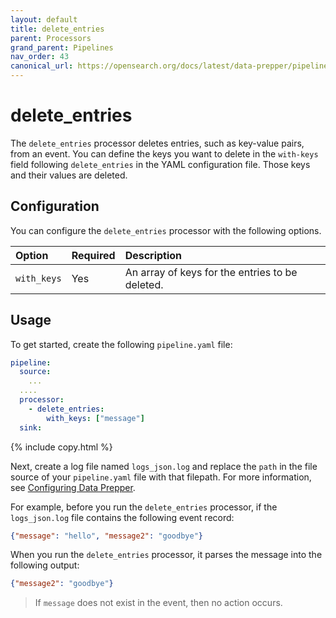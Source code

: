 ```yaml
---
layout: default
title: delete_entries
parent: Processors
grand_parent: Pipelines
nav_order: 43
canonical_url: https://opensearch.org/docs/latest/data-prepper/pipelines/configuration/processors/delete-entries/
---
```


# delete_entries

The `delete_entries` processor deletes entries, such as key-value pairs, from an event. You can define the keys you want to delete in the `with-keys` field following `delete_entries` in the YAML configuration file. Those keys and their values are deleted. 

## Configuration

You can configure the `delete_entries` processor with the following options.

<!--
This table is autogenerated. Do not edit it.
- name: delete_entries
- pluginType: processor
- source: https://github.com/opensearch-project/data-prepper/blob/c4455a7785bc2da4358067c217be7085e0bc8d0f/data-prepper-plugins/mutate-event-processors/src/main/java/org/opensearch/dataprepper/plugins/processor/mutateevent/DeleteEntryProcessorConfig.java
-->

| Option | Required | Description |
:--- | :--- | :---
| `with_keys` | Yes | An array of keys for the entries to be deleted. |

## Usage

To get started, create the following `pipeline.yaml` file:

```yaml
pipeline:
  source:
    ...
  ....  
  processor:
    - delete_entries:
        with_keys: ["message"]
  sink:
```
{% include copy.html %}

Next, create a log file named `logs_json.log` and replace the `path` in the file source of your `pipeline.yaml` file with that filepath. For more information, see [Configuring Data Prepper]({{site.url}}{{site.baseurl}}/data-prepper/getting-started/#2-configuring-data-prepper).

For example, before you run the `delete_entries` processor, if the `logs_json.log` file contains the following event record:

```json
{"message": "hello", "message2": "goodbye"}
```

When you run the `delete_entries` processor, it parses the message into the following output:

```json
{"message2": "goodbye"}
```

> If `message` does not exist in the event, then no action occurs.
